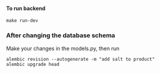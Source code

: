 #### To run backend
```shell
make run-dev
```


### After changing the database schema
Make your changes in the models.py, then run
```shell
alembic revision --autogenerate -m "add salt to product"
alembic upgrade head
```
